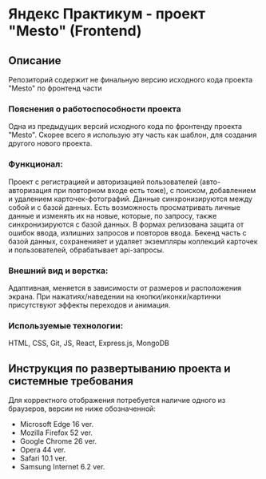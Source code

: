 # Яндекс Практикум - проект "Мesto" (Frontend)
## Описание
Репозиторий содержит не финальную версию исходного кода проекта "Mesto" по фронтенд части
### Пояснения о работоспособности проекта
Одна из предыдущих версий исходного кода по фронтенду проекта "Mesto". Скорее всего я использую эту часть как шаблон, для создания другого нового проекта.
 ### Функционал:
Проект с регистрацией и авторизацией пользователей (авто-авторизация при повторном входе есть тоже), с поиском, добавлением и удалением карточек-фотографий. Данные синхронизируются между собой и с базой данных. Есть возможность просматривать личные данные и изменять их на новые, которые, по запросу, также синхронизируются с базой данных. В формах релизована защита от ошибок ввода, излишних запросов и повторов ввода. Бекенд часть с базой данных, сохраненияет и удаляет экземпляры коллекций карточек и пользователей, обрабатывает api-запросы.
### Внешний вид и верстка:
Адаптивная, меняется в зависимости от размеров и расположения экрана. При нажатиях/наведении на кнопки/иконки/картинки присутствуют эффекты переходов и анимация.
### Используемые технологии:
HTML, CSS, Git, JS, React, Express.js, MongoDB
## Инструкция по развертыванию проекта и системные требования
Для корректного отображения потребуется наличие одного из браузеров, версии не ниже обозначенной:
* Microsoft Edge 16 ver.
* Mozilla Firefox 52 ver.
* Google Chrome 26 ver.
* Opera 44 ver.
* Safari 10.1 ver.
* Samsung Internet 6.2 ver.
